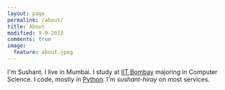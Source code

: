 ```yaml
---
layout: page
permalink: /about/
title: About
modified: 9-9-2013
comments: true
image:
  feature: about.jpeg
---
```


<p>I'm Sushant. I live in Mumbai. I study at <a href="https://www.iitb.ac.in">IIT Bombay</a> majoring in Computer Science. I code, mostly in <a href="http://www.python.org/">Python</a>.
I'm <em>sushant-hiray</em> on most services.</p>
